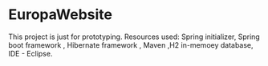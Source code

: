 # EuropaWebsite
This project is just for prototyping.
Resources used: Spring initializer, Spring boot framework , Hibernate framework , Maven ,H2 in-memoey database, IDE - Eclipse.
